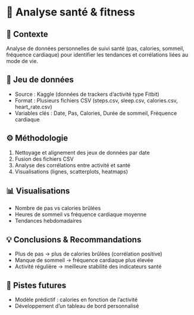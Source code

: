 # 🏃 Analyse santé & fitness

## 📌 Contexte
Analyse de données personnelles de suivi santé (pas, calories, sommeil, fréquence cardiaque) pour identifier les tendances et corrélations liées au mode de vie.

## 📂 Jeu de données
- Source : Kaggle (données de trackers d’activité type Fitbit)  
- Format : Plusieurs fichiers CSV (steps.csv, sleep.csv, calories.csv, heart_rate.csv)  
- Variables clés : Date, Pas, Calories, Durée de sommeil, Fréquence cardiaque  

## ⚙️ Méthodologie
1. Nettoyage et alignement des jeux de données par date  
2. Fusion des fichiers CSV  
3. Analyse des corrélations entre activité et santé  
4. Visualisations (lignes, scatterplots, heatmaps)  

## 📊 Visualisations
- Nombre de pas vs calories brûlées  
- Heures de sommeil vs fréquence cardiaque moyenne  
- Tendances hebdomadaires  

## 💡 Conclusions & Recommandations
- Plus de pas → plus de calories brûlées (corrélation positive)  
- Manque de sommeil → fréquence cardiaque plus élevée  
- Activité régulière → meilleure stabilité des indicateurs santé  

## 🚀 Pistes futures
- Modèle prédictif : calories en fonction de l’activité  
- Développement d’un tableau de bord personnalisé  
